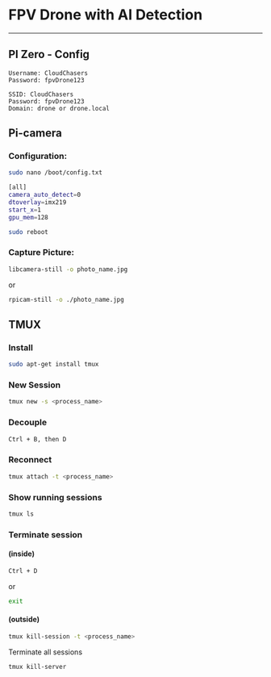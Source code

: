 # FPV Drone with AI Detection

---

## PI Zero - Config
```
Username: CloudChasers
Password: fpvDrone123

SSID: CloudChasers
Password: fpvDrone123
Domain: drone or drone.local
```

## Pi-camera

### Configuration:

```bash
sudo nano /boot/config.txt
```

```bash
[all]
camera_auto_detect=0
dtoverlay=imx219
start_x=1
gpu_mem=128
```

```bash
sudo reboot
```

### Capture Picture:
```bash
libcamera-still -o photo_name.jpg
```
or
```bash
rpicam-still -o ./photo_name.jpg
```

## TMUX

### Install
```bash
sudo apt-get install tmux
```

### New Session
```bash
tmux new -s <process_name>
```

### Decouple
```bash
Ctrl + B, then D
```

### Reconnect
```bash
tmux attach -t <process_name>
```

### Show running sessions
```bash
tmux ls
```

### Terminate session 
#### (inside)
```bash
Ctrl + D
```
or
```bash
exit
```
#### (outside)
```bash
tmux kill-session -t <process_name>
```
Terminate all sessions
```bash
tmux kill-server
```